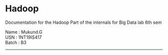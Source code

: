 # Hadoop 
Documentation for the Hadoop Part of the internals for Big Data lab 6th sem

Name : Mukund.G   
USN : 1NT19IS417   
Batch : B3   

<hr/>
